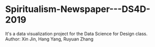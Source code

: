 # Spiritualism-Newspaper---DS4D-2019
It's a data visualization project for the Data Science for Design class.
Author: Xin Jin, Hang Yang, Ruyuan Zhang
